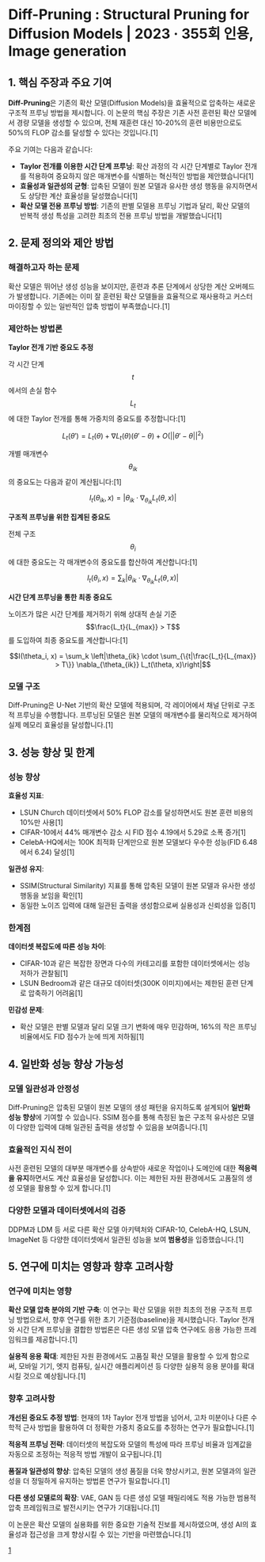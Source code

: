 # Diff-Pruning : Structural Pruning for Diffusion Models | 2023 · 355회 인용, Image generation

## 1. 핵심 주장과 주요 기여

**Diff-Pruning**은 기존의 확산 모델(Diffusion Models)을 효율적으로 압축하는 새로운 구조적 프루닝 방법을 제시합니다. 이 논문의 핵심 주장은 기존 사전 훈련된 확산 모델에서 경량 모델을 생성할 수 있으며, 전체 재훈련 대신 10-20%의 훈련 비용만으로도 50%의 FLOP 감소를 달성할 수 있다는 것입니다.[1]

주요 기여는 다음과 같습니다:

- **Taylor 전개를 이용한 시간 단계 프루닝**: 확산 과정의 각 시간 단계별로 Taylor 전개를 적용하여 중요하지 않은 매개변수를 식별하는 혁신적인 방법을 제안했습니다[1]
- **효율성과 일관성의 균형**: 압축된 모델이 원본 모델과 유사한 생성 행동을 유지하면서도 상당한 계산 효율성을 달성했습니다[1]
- **확산 모델 전용 프루닝 방법**: 기존의 판별 모델용 프루닝 기법과 달리, 확산 모델의 반복적 생성 특성을 고려한 최초의 전용 프루닝 방법을 개발했습니다[1]

## 2. 문제 정의와 제안 방법

### 해결하고자 하는 문제

확산 모델은 뛰어난 생성 성능을 보이지만, 훈련과 추론 단계에서 상당한 계산 오버헤드가 발생합니다. 기존에는 이미 잘 훈련된 확산 모델들을 효율적으로 재사용하고 커스터마이징할 수 있는 일반적인 압축 방법이 부족했습니다.[1]

### 제안하는 방법론

**Taylor 전개 기반 중요도 추정**

각 시간 단계 $$t$$에서의 손실 함수 $$L_t$$에 대한 Taylor 전개를 통해 가중치의 중요도를 추정합니다:[1]

$$L_t(\theta') = L_t(\theta) + \nabla L_t(\theta)(\theta' - \theta) + O(||\theta' - \theta||^2)$$

개별 매개변수 $$\theta_{ik}$$의 중요도는 다음과 같이 계산됩니다:[1]

$$I_t(\theta_{ik}, x) = |\theta_{ik} \cdot \nabla_{\theta_{ik}} L_t(\theta, x)|$$

**구조적 프루닝을 위한 집계된 중요도**

전체 구조 $$\theta_i$$에 대한 중요도는 각 매개변수의 중요도를 합산하여 계산합니다:[1]

$$I_t(\theta_i, x) = \sum_k |\theta_{ik} \cdot \nabla_{\theta_{ik}} L_t(\theta, x)|$$

**시간 단계 프루닝을 통한 최종 중요도**

노이즈가 많은 시간 단계를 제거하기 위해 상대적 손실 기준 $$\frac{L_t}{L_{max}} > T$$를 도입하여 최종 중요도를 계산합니다:[1]

$$I(\theta_i, x) = \sum_k \left|\theta_{ik} \cdot \sum_{\{t|\frac{L_t}{L_{max}} > T\}} \nabla_{\theta_{ik}} L_t(\theta, x)\right|$$

### 모델 구조

Diff-Pruning은 U-Net 기반의 확산 모델에 적용되며, 각 레이어에서 채널 단위로 구조적 프루닝을 수행합니다. 프루닝된 모델은 원본 모델의 매개변수를 물리적으로 제거하여 실제 메모리 효율성을 달성합니다.[1]

## 3. 성능 향상 및 한계

### 성능 향상

**효율성 지표**:
- LSUN Church 데이터셋에서 50% FLOP 감소를 달성하면서도 원본 훈련 비용의 10%만 사용[1]
- CIFAR-10에서 44% 매개변수 감소 시 FID 점수 4.19에서 5.29로 소폭 증가[1]
- CelebA-HQ에서는 100K 최적화 단계만으로 원본 모델보다 우수한 성능(FID 6.48에서 6.24) 달성[1]

**일관성 유지**:
- SSIM(Structural Similarity) 지표를 통해 압축된 모델이 원본 모델과 유사한 생성 행동을 보임을 확인[1]
- 동일한 노이즈 입력에 대해 일관된 출력을 생성함으로써 실용성과 신뢰성을 입증[1]

### 한계점

**데이터셋 복잡도에 따른 성능 차이**:
- CIFAR-10과 같은 복잡한 장면과 다수의 카테고리를 포함한 데이터셋에서는 성능 저하가 관찰됨[1]
- LSUN Bedroom과 같은 대규모 데이터셋(300K 이미지)에서는 제한된 훈련 단계로 압축하기 어려움[1]

**민감성 문제**:
- 확산 모델은 판별 모델과 달리 모델 크기 변화에 매우 민감하며, 16%의 작은 프루닝 비율에서도 FID 점수가 눈에 띄게 저하됨[1]

## 4. 일반화 성능 향상 가능성

### 모델 일관성과 안정성

Diff-Pruning은 압축된 모델이 원본 모델의 생성 패턴을 유지하도록 설계되어 **일반화 성능 향상**에 기여할 수 있습니다. SSIM 점수를 통해 측정된 높은 구조적 유사성은 모델이 다양한 입력에 대해 일관된 출력을 생성할 수 있음을 보여줍니다.[1]

### 효율적인 지식 전이

사전 훈련된 모델의 대부분 매개변수를 상속받아 새로운 작업이나 도메인에 대한 **적응력을 유지**하면서도 계산 효율성을 달성합니다. 이는 제한된 자원 환경에서도 고품질의 생성 모델을 활용할 수 있게 합니다.[1]

### 다양한 모델과 데이터셋에서의 검증

DDPM과 LDM 등 서로 다른 확산 모델 아키텍처와 CIFAR-10, CelebA-HQ, LSUN, ImageNet 등 다양한 데이터셋에서 일관된 성능을 보여 **범용성**을 입증했습니다.[1]

## 5. 연구에 미치는 영향과 향후 고려사항

### 연구에 미치는 영향

**확산 모델 압축 분야의 기반 구축**:
이 연구는 확산 모델을 위한 최초의 전용 구조적 프루닝 방법으로서, 향후 연구를 위한 초기 기준점(baseline)을 제시했습니다. Taylor 전개와 시간 단계 프루닝을 결합한 방법론은 다른 생성 모델 압축 연구에도 응용 가능한 프레임워크를 제공합니다.[1]

**실용적 응용 확대**:
제한된 자원 환경에서도 고품질 확산 모델을 활용할 수 있게 함으로써, 모바일 기기, 엣지 컴퓨팅, 실시간 애플리케이션 등 다양한 실용적 응용 분야를 확대시킬 것으로 예상됩니다.[1]

### 향후 고려사항

**개선된 중요도 추정 방법**:
현재의 1차 Taylor 전개 방법을 넘어서, 고차 미분이나 다른 수학적 근사 방법을 활용하여 더 정확한 가중치 중요도를 추정하는 연구가 필요합니다.[1]

**적응적 프루닝 전략**:
데이터셋의 복잡도와 모델의 특성에 따라 프루닝 비율과 임계값을 자동으로 조정하는 적응적 방법 개발이 요구됩니다.[1]

**품질과 일관성의 향상**:
압축된 모델의 생성 품질을 더욱 향상시키고, 원본 모델과의 일관성을 더 정밀하게 유지하는 방법론 연구가 필요합니다.[1]

**다른 생성 모델로의 확장**:
VAE, GAN 등 다른 생성 모델 패밀리에도 적용 가능한 범용적 압축 프레임워크로 발전시키는 연구가 기대됩니다.[1]

이 논문은 확산 모델의 실용화를 위한 중요한 기술적 진보를 제시하였으며, 생성 AI의 효율성과 접근성을 크게 향상시킬 수 있는 기반을 마련했습니다.[1]

[1](https://ppl-ai-file-upload.s3.amazonaws.com/web/direct-files/attachments/65988149/eed0589a-5881-4f6c-974f-581f8f173f8e/2305.10924v3.pdf)
